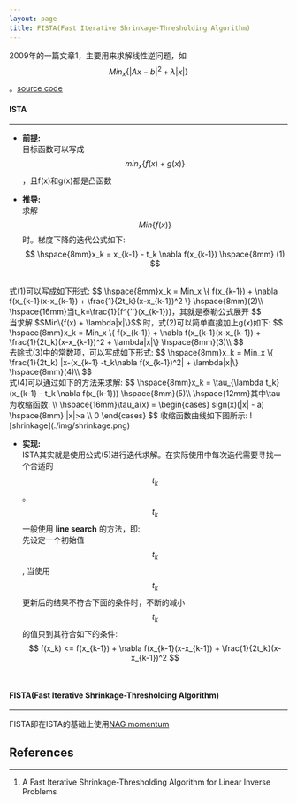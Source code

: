 ```yaml
---
layout: page
title: FISTA(Fast Iterative Shrinkage-Thresholding Algorithm)
---
```

2009年的一篇文章1，主要用来求解线性逆问题，如$$Min_x\{|Ax-b|^2+\lambda|x|\}$$。[source code](https://github.com/torch/optim/blob/master/fista.lua)


#### __ISTA__   
---      
*  __前提:__     
目标函数可以写成$$min_x\{f(x) + g(x)\}$$，且f(x)和g(x)都是凸函数   
        
*  __推导:__   
求解$$Min\{f(x)\}$$时。梯度下降的迭代公式如下:       
$$
\hspace{8mm}x_k = x_{k-1} - t_k \nabla f(x_{k-1})  \hspace{8mm} (1)
$$       
<br />
式(1)可以写成如下形式:        
$$
\hspace{8mm}x_k = Min_x \{ f(x_{k-1}) + \nabla f(x_{k-1}(x-x_{k-1}) + \frac{1}{2t_k}(x-x_{k-1})^2 \}  \hspace{8mm}(2)\\
\hspace{16mm}当t_k=\frac{1}{f^{''}(x_{k-1})}，其就是泰勒公式展开
$$      
<br />
当求解 $$Min\{f(x) + \lambda|x|\}$$ 时，式(2)可以简单直接加上g(x)如下:        
$$
\hspace{8mm}x_k = Min_x \{ f(x_{k-1}) + \nabla f(x_{k-1}(x-x_{k-1}) + \frac{1}{2t_k}(x-x_{k-1})^2 + \lambda|x|\}  \hspace{8mm}(3)\\
$$  
<br />
去除式(3)中的常数项，可以写成如下形式:    
$$
\hspace{8mm}x_k = Min_x \{ \frac{1}{2t_k} |x-(x_{k-1} -t_k\nabla f(x_{k-1})^2| + \lambda|x|\}  \hspace{8mm}(4)\\
$$    
<br />
式(4)可以通过如下的方法来求解:    
$$
\hspace{8mm}x_k = \tau_{\lambda t_k}(x_{k-1} - t_k \nabla f(x_{k-1}))  \hspace{8mm}(5)\\
\hspace{12mm}其中\tau为收缩函数:      \\
\hspace{16mm}\tau_a(x) = \begin{cases} 
sign(x)(|x| - a) \hspace{8mm} |x|>a \\ 
0
\end{cases}
$$  
收缩函数曲线如下图所示:    
![shrinkage](./img/shrinkage.png)    

*  __实现:__    
ISTA其实就是使用公式(5)进行迭代求解。在实际使用中每次迭代需要寻找一个合适的$$t_k$$。$$t_k$$一般使用 __line search__ 的方法，即:    
先设定一个初始值$$t_k$$, 当使用$$t_k$$更新后的结果不符合下面的条件时，不断的减小$$t_k$$的值只到其符合如下的条件:    
$$
f(x_k) <= f(x_{k-1}) + \nabla f(x_{k-1}(x-x_{k-1}) + \frac{1}{2t_k}(x-x_{k-1})^2
$$    
<br />    

#### __FISTA(Fast Iterative Shrinkage-Thresholding Algorithm)__ 
---    
FISTA即在ISTA的基础上使用[NAG momentum](../neural_network/nn-train-tricks.html#momentum)
<br />     

__References__
---------    
---    
1. A Fast Iterative Shrinkage-Thresholding Algorithm for Linear Inverse Problems

